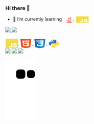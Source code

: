 ### Hi there 👋
- 🌱 I’m currently learning <img align="center" alt="Rafa-Java" height="20" width="40" src="https://raw.githubusercontent.com/devicons/devicon/master/icons/java/java-plain.svg"><img align="center" alt="Rafa-Js" height="20" width="40" src="https://raw.githubusercontent.com/devicons/devicon/master/icons/javascript/javascript-plain.svg">


<div align="center: inline_block">
  <a href="https://github.com/Panzaiwnl">
  <img height="180em" src="https://github-readme-stats.vercel.app/api?username=Panzaiwnl&show_icons=true&theme=dark&include_all_commits=true&count_private=true"/>
  <img height="180em" weight="180" src="https://github-readme-stats.vercel.app/api/top-langs/?username=Panzaiwnl&layout=compact&langs_count=7&theme=dark"/>
</div>
  
  <div style="display: inline_block"><br>
  <img align="center" alt="Rafa-Js" height="30" width="40" src="https://raw.githubusercontent.com/devicons/devicon/master/icons/javascript/javascript-plain.svg">
  <img align="center" alt="Rafa-HTML" height="30" width="40" src="https://raw.githubusercontent.com/devicons/devicon/master/icons/html5/html5-original.svg">
  <img align="center" alt="Rafa-CSS" height="30" width="40" src="https://raw.githubusercontent.com/devicons/devicon/master/icons/css3/css3-original.svg">
  <img align="center" alt="Rafa-Python" height="30" width="40" src="https://raw.githubusercontent.com/devicons/devicon/master/icons/python/python-original.svg">
 
    
</div>
  
  
  <div> 
  <a href="https://www.instagram.com/pedropanza1/" target="_blank"><img src="https://img.shields.io/badge/-Instagram-%23E4405F?style=for-the-badge&logo=instagram&logoColor=white" target="_blank"></a>
  <a href = "mailto:pedropanza4@gmail.com"><img src="https://img.shields.io/badge/-Gmail-%23333?style=for-the-badge&logo=gmail&logoColor=white" target="_blank"></a>
  <a href="https://www.linkedin.com/in/pedropanza1" target="_blank"><img src="https://img.shields.io/badge/-LinkedIn-%230077B5?style=for-the-badge&logo=linkedin&logoColor=white" target="_blank"></a> 
   
  ![Snake animation](https://github.com/rafaballerini/rafaballerini/blob/output/github-contribution-grid-snake.svg)
 
</div>
